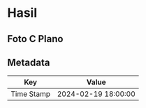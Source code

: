 # Hasil

## Foto C Plano


## Metadata

| Key        | Value               |
| ---------- | ------------------- |
| Time Stamp | 2024-02-19 18:00:00 |



